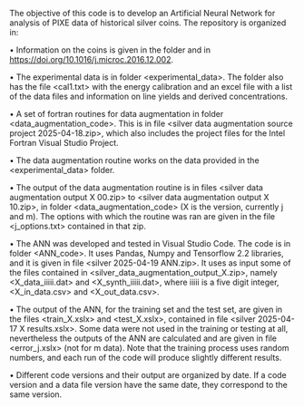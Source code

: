 The objective of this code is to develop an Artificial Neural Network for analysis of PIXE data of historical silver coins. The repository is organized in:

•	Information on the coins is given in the <publications> folder and in https://doi.org/10.1016/j.microc.2016.12.002.

•	The experimental data is in folder <experimental_data>. The folder also has the file <cal1.txt> with the energy calibration and an excel file with a list of the data files and information on line yields and derived concentrations.

•	A set of fortran routines for data augmentation in folder <data_augmentation_code>. This is in file <silver data augmentation source project 2025-04-18.zip>, which also includes the project files for the Intel Fortran Visual Studio Project.

•	The data augmentation routine works on the data provided in the <experimental_data> folder.

•	The output of the data augmentation routine is in files <silver data augmentation output X 00.zip> to <silver data augmentation output X 10.zip>, in folder <data_augmentation_code> (X is the version, currently j and m). The options with which the routine was ran are given in the file <j_options.txt> contained in that zip.

•	The ANN was developed and tested in Visual Studio Code. The code is in folder <ANN_code>. It uses Pandas, Numpy and Tensorflow 2.2 libraries, and it is given in file <silver 2025-04-19 ANN.zip>. It uses as input some of the files contained in <silver_data_augmentation_output_X.zip>, namely <X_data_iiiii.dat> and <X_synth_iiiii.dat>, where iiiii is a five digit integer, <X_in_data.csv> and <X_out_data.csv>.

•	The output of the ANN, for the training set and the test set, are given in the files <train_X.xslx> and <test_X.xslx>, contained in file <silver 2025-04-17 X results.xslx>. Some data were not used in the training or testing at all, nevertheless the outputs of the ANN are calculated and are given in file <error_j.xslx> (not for m data). Note that the training process uses random numbers, and each run of the code will produce slightly different results.

•	Different code versions and their output are organized by date. If a code version and a data file version have the same date, they correspond to the same version.
